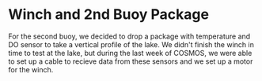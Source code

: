 <h1>Winch and 2nd Buoy Package</h1>
<p>For the second buoy, we decided to drop a package with temperature and DO sensor to take a vertical profile of the lake. We didn't finish the winch in time to test at the lake, but during the last week of COSMOS, we were able to set up a cable to recieve data from these sensors and we set up a motor for the winch. </p>
